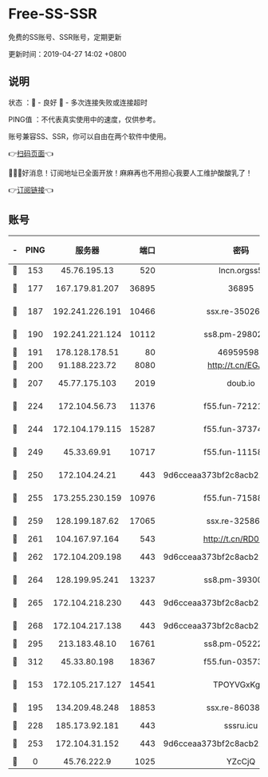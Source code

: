 # Free-SS-SSR

免费的SS账号、SSR账号，定期更新

更新时间：2019-04-27 14:02 +0800

## 说明

状态     ：🙂 - 良好 🙁 - 多次连接失败或连接超时

PING值   ：不代表真实使用中的速度，仅供参考。

账号兼容SS、SSR，你可以自由在两个软件中使用。

👉[扫码页面](https://liesauer.github.io/Free-SS-SSR/)👈

🎉🎉🎉好消息！订阅地址已全面开放！麻麻再也不用担心我要人工维护酸酸乳了！

👉[订阅链接](https://www.liesauer.net/yogurt/subscribe?ACCESS_TOKEN=DAYxR3mMaZAsaqUb)👈

## 账号

|-|PING|服务器|端口|密码|加密方式|区域|
|:----:|:----:|:-----:|-----:|:----:|:----:|:----:|
|🙂|153|45.76.195.13|520|lncn.orgss5|rc4|JP|
|🙂|177|167.179.81.207|36895|36895|aes-256-cfb|JP|
|🙂|187|192.241.226.191|10466|ssx.re-35026033|aes-256-cfb|US|
|🙂|190|192.241.221.124|10112|ss8.pm-29802599|aes-256-cfb|US|
|🙂|191|178.128.178.51|80|469595985|chacha20|US|
|🙂|200|91.188.223.72|8080|http://t.cn/EGJIyrl|rc4-md5|RU|
|🙂|207|45.77.175.103|2019|doub.io|aes-128-ctr|SG|
|🙂|224|172.104.56.73|11376|f55.fun-72121138|aes-256-cfb|SG|
|🙂|244|172.104.179.115|15287|f55.fun-37374553|aes-256-cfb|SG|
|🙂|249|45.33.69.91|10717|f55.fun-11158314|aes-256-cfb|US|
|🙂|250|172.104.24.21|443|9d6cceaa373bf2c8acb22e60b6a58be6|aes-256-cfb|US|
|🙂|255|173.255.230.159|10976|f55.fun-71588324|aes-256-cfb|US|
|🙂|259|128.199.187.62|17065|ssx.re-32586020|aes-256-cfb|SG|
|🙂|261|104.167.97.164|543|http://t.cn/RD0D7sx|rc4-md5|CA|
|🙂|262|172.104.209.198|443|9d6cceaa373bf2c8acb22e60b6a58be6|aes-256-cfb|US|
|🙂|264|128.199.95.241|13237|ss8.pm-39300610|aes-256-cfb|SG|
|🙂|265|172.104.218.230|443|9d6cceaa373bf2c8acb22e60b6a58be6|aes-256-cfb|US|
|🙂|268|172.104.217.138|443|9d6cceaa373bf2c8acb22e60b6a58be6|aes-256-cfb|US|
|🙂|295|213.183.48.10|16761|ss8.pm-05222807|rc4-md5|RU|
|🙂|312|45.33.80.198|18367|f55.fun-03573008|aes-256-cfb|US|
|🙂|153|172.105.217.127|14541|TPOYVGxKglpi|aes-256-cfb|JP|
|🙂|195|134.209.48.248|18853|ssx.re-86038973|aes-256-cfb|US|
|🙂|228|185.173.92.181|443|sssru.icu|rc4-md5|RU|
|🙂|253|172.104.31.152|443|9d6cceaa373bf2c8acb22e60b6a58be6|aes-256-cfb|US|
|🙁|0|45.76.222.9|1025|YZcCjQ|rc4-md5|JP|
